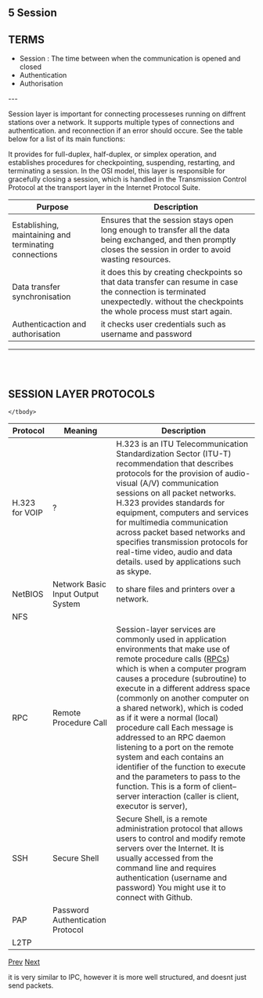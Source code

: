 
## 5 Session

## TERMS

- Session : The time between when the communication is opened and closed 
- Authentication
- Authorisation

<span style="display:none">
This is the layer responsible for opening and closing communication between the two devices. The time between when the communication is opened and closed is known as the session. The session layer ensures that the session stays open long enough to transfer all the data being exchanged, and then promptly closes the session in order to avoid wasting resources.
The session layer also synchronizes data transfer with checkpoints. For example, if a 100 megabyte file is being transferred, the session layer could set a checkpoint every 5 megabytes. In the case of a disconnect or a crash after 52 megabytes have been transferred, the session could be resumed from the last checkpoint, meaning only 50 more megabytes of data need to be transferred. Without the checkpoints, the entire transfer would have to begin again from scratch. 
Usually, the main tasks of L5 is authentication and authorisation, downloads files as data packets, session management.
</span>
---

Session layer is important for connecting processeses running on diffrent stations over a network. It supports multiple types of connections and authentication. and reconnection if an error should occure.
See the table below for a list of its main functions:

It provides for full-duplex, half-duplex, or simplex operation, and establishes procedures for checkpointing, suspending, restarting, and terminating a session. In the OSI model, this layer is responsible for gracefully closing a session, which is handled in the Transmission Control Protocol at the transport layer in the Internet Protocol Suite.

<table>
<thead>
    <tr>
        <th>Purpose</th>
        <th>Description</th>
    </tr>
</thead>
<tbody>    
<tr>
    <td>Establishing, maintaining and terminating connections</td>
    <td>Ensures that the session stays open long enough to transfer all the data being exchanged, and then promptly closes the session in order to avoid wasting resources.</td></tr>
<tr>
    <td>Data transfer synchronisation </td>
    <td>it does this by creating checkpoints so that data transfer can resume in case the connection is terminated unexpectedly. without the checkpoints the whole process must start again.</td>
</tr>
<tr><td>Authenticaction and authorisation</td><td>it checks user credentials such as username and password</td></tr></tbody>
</table>

---

<br>
<br>


## SESSION LAYER PROTOCOLS


<table>
    <thead><tr>
        <th>Protocol</th>
        <th>Meaning</th>
        <th>Description</th>
    </tr></thead>
    <tbody>
        <tr>
            <td> H.323 for VOIP </td>
            <td>?</td>
            <td>
                H.323 is an ITU Telecommunication Standardization Sector (ITU-T) recommendation that describes protocols for the provision of audio-visual (A/V) communication sessions on all packet networks. H.323 provides standards for equipment, computers and services for multimedia communication across packet based networks and specifies transmission protocols for real-time video, audio and data details. used by applications such as skype.
            </td>
        </tr>
        <tr>
            <td> NetBIOS </td>
            <td> Network Basic Input Output System</td>
            <td>to share files and printers over a network.</td>
        </tr>
        <tr>
            <td> NFS </td>
            <td></td>
        </tr>
        <tr>
            <td> RPC </td>
            <td> Remote Procedure Call </td>
            <td>Session-layer services are commonly used in application environments that make use of remote procedure calls (<a href="">RPCs</a>) which is when a computer program causes a procedure (subroutine) to execute in a different address space (commonly on another computer on a shared network), which is coded as if it were a normal (local) procedure call<span style="display:none">, without the programmer explicitly coding the details for the remote interaction. That is, the programmer writes essentially the same code whether the subroutine is local to the executing program, or remote. </span> Each message is addressed to an RPC daemon listening to a port  on the remote system and each contains an identifier of the function to execute and the parameters to pass to the function. This is a form of client–server interaction (caller is client, executor is server),</td>
        </tr>
        <tr>
            <td>SSH</td>
            <td>Secure Shell</td>
            <td>
            Secure Shell, is a remote administration protocol that allows users to control and modify remote servers over the Internet. It is usually accessed from the command line and requires authentication (username and password) You might use it to connect with Github.
            </td>
        </tr>
        <tr>
            <td>PAP</td>
            <td>Password Authentication Protocol</td>
            <td></td>
        </tr>
        <tr>
            <td>L2TP</td>
            <td></td>
        </tr>
        
    </tbody>
</table>

<a href="">Prev</a>
<a href="">Next</a>

it is very similar to IPC, however it is more well structured, and doesnt just send packets. 


